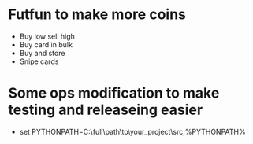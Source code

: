 # Futfun to make more coins 

- Buy low sell high
- Buy card in bulk
- Buy and store
- Snipe cards


# Some ops modification to make testing and releaseing easier
- set PYTHONPATH=C:\full\path\to\your_project\src;%PYTHONPATH%